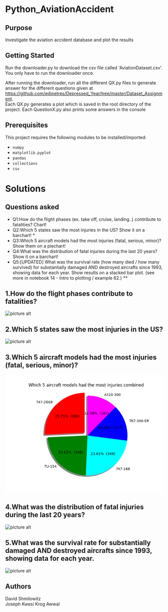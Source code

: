 # Python_AviationAccident
Purpose
-------

Investigate the aviation accident database and plot the results

Getting Started
-------
Run the downloader.py to download the csv file called 'AviationDataset.csv'. You only have to run the downloader once.

After running the downloader, run all the different QX.py files to generate answer for the different questions given at https://github.com/edipetres/Depressed_Year/tree/master/Dataset_Assignment.  
Each QX.py generates a plot which is saved in the root directory of the project. Each QuestionX.py also prints some answers in the console

Prerequisites
-------
This project requires the following modules to be installed/imported:
* `numpy`
* `matplotlib.pyplot` 
* `pandas`
* `collections`
* `csv`
# Solutions

Questions asked
-------
 * Q1:How do the flight phases (ex. take off, cruise, landing..) contribute to fatalities? Chart!
 * Q2:Which 5 states saw the most injuries in the US? Show it on a barchart! *
 * Q3:Which 5 aircraft models had the most injuries (fatal, serious, minor)? Show them on a piechart!
 * Q4:What was the distribution of fatal injuries during the last 20 years? Show it on a barchart!
 * Q5:[UPDATED] What was the survival rate (how many died / how many survived) for substantially damaged AND destroyed aircrafts since 1993, showing data for each year. Show results on a stacked bar plot. (see more in notebook 14 - Intro to plotting / example 62.) **

## 1.How do the flight phases contribute to fatalities?
![picture alt](http://i.imgur.com/v3Itbmi.png)
## 2.Which 5 states saw the most injuries in the US?
![picture alt](http://i.imgur.com/DiBLtzx.png)
## 3.Which 5 aircraft models had the most injuries (fatal, serious, minor)?
![picture alt](https://github.com/Shmilowitz/Python_AviationAccident/blob/master/exercises/Question3Plot.png?raw=true)
## 4.What was the distribution of fatal injuries during the last 20 years?
![picture alt](http://i.imgur.com/Bpnn8oW.png)
## 5.What was the survival rate for substantially damaged AND destroyed aircrafts since 1993, showing data for each year. 
![picture alt](http://i.imgur.com/E8kvgkZ.png)

Authors
-------

David Shmilowitz  
Joseph Kwesi Krog Awwal
